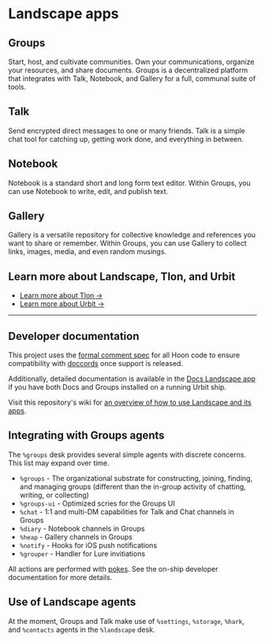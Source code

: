 # Landscape apps

## Groups

Start, host, and cultivate communities. Own your communications, organize your
resources, and share documents. Groups is a decentralized platform that
integrates with Talk, Notebook, and Gallery for a full, communal suite of tools.

## Talk

Send encrypted direct messages to one or many friends. Talk is a simple chat
tool for catching up, getting work done, and everything in between.

## Notebook

Notebook is a standard short and long form text editor. Within Groups, you can
use Notebook to write, edit, and publish text.

## Gallery

Gallery is a versatile repository for collective knowledge and references you
want to share or remember. Within Groups, you can use Gallery to collect links,
images, media, and even random musings.

## Learn more about Landscape, Tlon, and Urbit

- [Learn more about Tlon →](https://tlon.io)
- [Learn more about Urbit →](https://urbit.org)

---

## Developer documentation

This project uses the [formal comment spec](https://developers.urbit.org/reference/hoon/style#comments-and-unparsed-bytes)
for all Hoon code to ensure compatibility with
[doccords](https://github.com/urbit/urbit/pull/5873) once support is released.

Additionally, detailed documentation is available in the [Docs Landscape
app](https://urbit.org/applications/~pocwet/docs) if you have both Docs and
Groups installed on a running Urbit ship.

Visit this repository's wiki for [an overview of how to use Landscape and
its apps](https://github.com/tloncorp/landscape-apps/wiki).

## Integrating with Groups agents

The `%groups` desk provides several simple agents with discrete concerns. This list may expand over time.

- `%groups` - The organizational substrate for constructing, joining, finding,
  and managing groups (different than the in-group activity of chatting,
  writing, or collecting)
- `%groups-ui` - Optimized scries for the Groups UI
- `%chat` - 1:1 and multi-DM capabilities for Talk and Chat channels in Groups
- `%diary` - Notebook channels in Groups
- `%heap` - Gallery channels in Groups
- `%notify` - Hooks for iOS push notifications
- `%grouper` - Handler for Lure invitiations

All actions are performed with
[pokes](https://developers.urbit.org/reference/glossary/poke).
See the on-ship developer documentation for more details.

## Use of Landscape agents

At the moment, Groups and Talk make use of `%settings`, `%storage`, `%hark`,
and `%contacts` agents in the `%landscape` desk.
